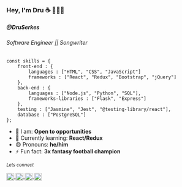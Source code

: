 ### Hey, I'm Dru ☕️ 👨🏻‍💻 

##### @DruSerkes

###### Software Engineer || Songwriter

```
const skills = {
    front-end : {
        languages : ["HTML", "CSS", "JavaScript"]
        frameworks : ["React", "Redux", "Bootstrap", "jQuery"]
    }, 
    back-end : {
        languages : ["Node.js", "Python", "SQL"],
        frameworks-libraries : ["Flask", "Express"] 
    }, 
    testing : ["Jasmine", "Jest", "@testing-library/react"],
    database : ["PostgreSQL"]
};
```

- 🔭 I am: **Open to opportunities**
- 🌱 Currently learning: **React/Redux**
- 😄 Pronouns: **he/him**
- ⚡ Fun fact: **3x fantasy football champion**

<small>*Lets connect*</small>
<p align="left">
    <a href="https://twitter.com/druserkes" target="_blank">
        <img align="center" src="https://cdn.jsdelivr.net/npm/simple-icons@3.0.1/icons/twitter.svg" alt="druserkes" height="20" width="20" />
    </a>
    <a href="https://linkedin.com/in/dru-serkes" target="_blank">
        <img align="center" src="https://cdn.jsdelivr.net/npm/simple-icons@3.0.1/icons/linkedin.svg" alt="dru-serkes" height="20" width="20" />
    </a>
    <a href="https://instagram.com/druserkes" target="_blank">
        <img align="center" src="https://cdn.jsdelivr.net/npm/simple-icons@3.0.1/icons/instagram.svg" alt="druserkes" height="20" width="20" />
    </a>
    <a href="https://stackoverflow.com/users/13714887" target="_blank">
        <img align="center" src="https://cdn.jsdelivr.net/npm/simple-icons@3.0.1/icons/stackoverflow.svg" alt="13714887" height="20" width="20" />
    </a>
</p>



<!--
**DruSerkes/druserkes** is a ✨ _special_ ✨ repository because its `README.md` (this file) appears on your GitHub profile.

Here are some ideas to get you started:

- 🔭 I’m currently working on ...
- 🌱 I’m currently learning ...
- 👯 I’m looking to collaborate on ...
- 🤔 I’m looking for help with ...
- 💬 Ask me about ...
- 📫 How to reach me: ...
- 😄 Pronouns: ...
- ⚡ Fun fact: ...
-->
